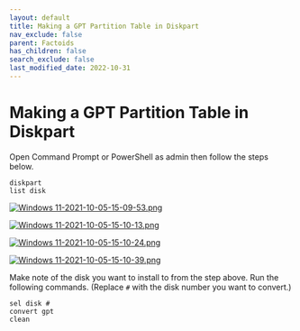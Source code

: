 ```yaml
---
layout: default
title: Making a GPT Partition Table in Diskpart
nav_exclude: false
parent: Factoids
has_children: false
search_exclude: false
last_modified_date: 2022-10-31
---
```


# Making a GPT Partition Table in Diskpart

Open Command Prompt or PowerShell as admin then follow the steps below.

```
diskpart
list disk
```

[![Windows 11-2021-10-05-15-09-53.png](/assets/install-11/windows-11-2021-10-05-15-09-53.png)](/assets/install-11/windows-11-2021-10-05-15-09-53.png)

[![Windows 11-2021-10-05-15-10-13.png](/assets/install-11/windows-11-2021-10-05-15-10-13.png)](/assets/install-11/windows-11-2021-10-05-15-10-13.png)

[![Windows 11-2021-10-05-15-10-24.png](/assets/install-11/windows-11-2021-10-05-15-10-24.png)](/assets/install-11/windows-11-2021-10-05-15-10-24.png)

[![Windows 11-2021-10-05-15-10-39.png](/assets/install-11/windows-11-2021-10-05-15-10-39.png)](/assets/install-11/windows-11-2021-10-05-15-10-39.png)

Make note of the disk you want to install to from the step above. Run the following commands. (Replace `#` with the disk number you want to convert.) 

```
sel disk #
convert gpt
clean
```

